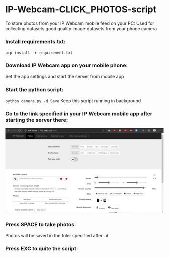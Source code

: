 # IP-Webcam-CLICK_PHOTOS-script
To store photos from your IP Webcam mobile feed on your PC: Used for collecting datasets good quality image datasets from your phone camera

### Install requirements.txt:  
`pip install -r requirement.txt`  

### Download IP Webcam app on your mobile phone:
Set the app settings and start the server from mobile app

### Start the python script:  
`python camera.py -d Save`
Keep this script running in background

### Go to the link specified in your IP Webcam mobile app after starting the server there:  
![HOME PAGE](https://raw.githubusercontent.com/luckyCasualGuy/IP-Webcam-CLICK_PHOTOS-pythonscript/main/imgs/IPWebcamHome.jpg)

### Press SPACE to take photos:
Photos will be saved in the foler specified after `-d`

### Press EXC to quite the script:

